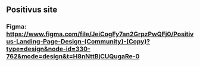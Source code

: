 ## Positivus site
### Figma: https://www.figma.com/file/JeiCogFy7an2GrpzPwQFj0/Positivus-Landing-Page-Design-(Community)-(Copy)?type=design&node-id=330-762&mode=design&t=H8nNttBjCUQugaRe-0